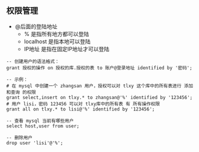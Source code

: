 ## 权限管理

+ @后面的登陆地址
  + % 是指所有地方都可以登陆
  + localhost 是指本地可以登陆
  + IP地址 是指在固定IP地址才可以登陆

```mysql
-- 创建用户的语法格式：
grant 授权的操作 on 授权的库.授权的表 to 账户@登录地址 identified by '密码';

-- 示例：
# 在 mysql 中创建一个 zhangsan 用户，授权可以对 tlxy 这个库中的所有表进行 添加和查询 的权限
grant select,insert on tlxy.* to zhangsan@'%' identified by '123456';
# 用户 lisi，密码 123456 可以对 tlxy库中的所有表 有 所有操作权限
grant all on tlxy.* to lisi@'%' identified by '123456';

-- 查看 mysql 当前有哪些用户
select host,user from user;

-- 删除用户
drop user 'lisi'@'%';
```

